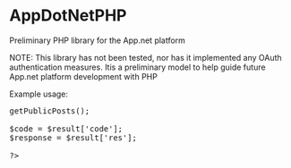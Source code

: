 AppDotNetPHP
============

Preliminary PHP library for the App.net platform

NOTE:
This library has not been tested, nor has it implemented any OAuth authentication measures. Itis a preliminary model to help guide future     App.net platform development with PHP

Example usage:
<pre>
<?php

require ('AppDotNet.php');

$app = new AppDotNet();

// Retrieve a Stream of all public Posts on App.net
$result = $app->getPublicPosts();

$code = $result['code'];
$response = $result['res'];

?>
</pre>